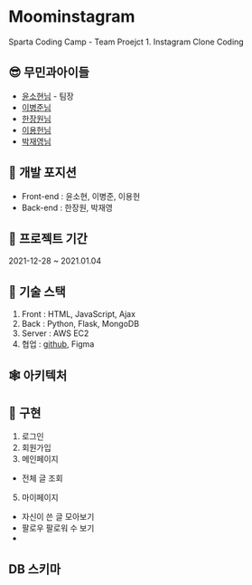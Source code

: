 # Moominstagram

Sparta Coding Camp - Team Proejct 1. Instagram Clone Coding



## 😎 무민과아이들 
* [윤소현님](https://github.com/YoonSeohyeon) - 팀장
* [이병준님](https://github.com/dugadak)
* [한장원님](https://github.com/HANJANGWON)
* [이용헌님](https://github.com/yongheon-Lee)
* [박재영님](https://github.com/devjcode)

## 🦴 개발 포지션
+ Front-end : 윤소현, 이병준, 이용헌
+ Back-end : 한장원, 박재영


## 📆 프로젝트 기간
2021-12-28 ~ 2021.01.04



## 🤖 기술 스택
1. Front : HTML, JavaScript, Ajax
2. Back : Python, Flask, MongoDB
3. Server : AWS EC2
4. 협업 : [github](https://github.com/MoominAndChildrenTeam/), Figma


## 🕸 아키텍처


## 🙉 구현
1) 로그인
2) 회원가입
4) 메인페이지
* 전체 글 조회
5) 마이페이지
* 자신이 쓴 글 모아보기
* 팔로우 팔로워 수 보기
* 

## DB 스키마



